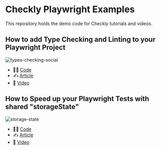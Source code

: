 # Checkly Playwright Examples

This repository holds the demo code for Checkly tutorials and videos.

## How to add Type Checking and Linting to your Playwright Project

![types-checking-social](https://github.com/user-attachments/assets/b86dbc82-65a9-4a2e-b7ce-3a20177136ab)

- 🧑‍💻 [Code](/type-check-and-lint)
- ✍️ [Article](https://www.checklyhq.com/blog/playwright-type-checking-and-linting/)
- 🎥 [Video](https://www.youtube.com/watch?v=3gT7LuzqOAk)

## How to Speed up your Playwright Tests with shared "storageState"

![storage-state](https://github.com/user-attachments/assets/c49583a3-902b-4bc5-8fff-05b90ecca904)

- 🧑‍💻 [Code](/project-setup-and-storage-state/)
- ✍️ [Article](https://www.checklyhq.com/blog/speed-up-playwright-tests-with-storage-state/)
- 🎥 [Video](https://www.youtube.com/watch?v=nSHPCLUwwVk)
